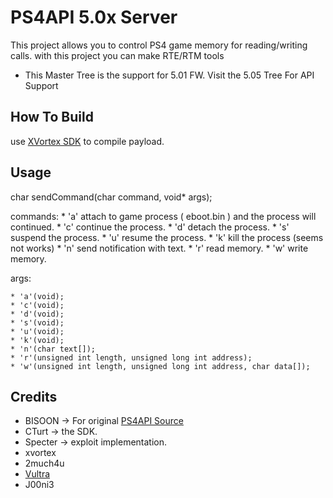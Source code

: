 # PS4API 5.0x Server

This project allows you to control PS4 game memory for reading/writing calls.
with this project you can make RTE/RTM tools

- This Master Tree is the support for 5.01 FW. Visit the 5.05 Tree For API Support

## How To Build

use [XVortex SDK](https://github.com/xvortex/ps4-payload-sdk) to compile payload.

## Usage

char sendCommand(char command, void* args);

commands:
    * 'a' attach to game process ( eboot.bin ) and the process will continued.
    * 'c' continue the process.
    * 'd' detach the process.
    * 's' suspend the process.
    * 'u' resume the process.
    * 'k' kill the process (seems not works)
    * 'n' send notification with text.
    * 'r' read memory.
    * 'w' write memory.

args:

    * 'a'(void);
    * 'c'(void);
    * 'd'(void);
    * 's'(void);
    * 'u'(void);
    * 'k'(void);
    * 'n'(char text[]);
    * 'r'(unsigned int length, unsigned long int address);
    * 'w'(unsigned int length, unsigned long int address, char data[]);    



## Credits

- BISOON -> For original [PS4API Source](https://github.com/BISOON/ps4-api-server)
- CTurt -> the SDK.
- Specter -> exploit implementation.
- xvortex
- 2much4u
- [Vultra](https://twitter.com/C0rpVultra)
- J00ni3
